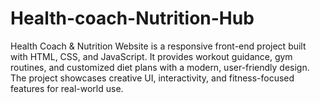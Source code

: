 # Health-coach-Nutrition-Hub
Health Coach &amp; Nutrition Website is a responsive front-end project built with HTML, CSS, and JavaScript. It provides workout guidance, gym routines, and customized diet plans with a modern, user-friendly design. The project showcases creative UI, interactivity, and fitness-focused features for real-world use.
